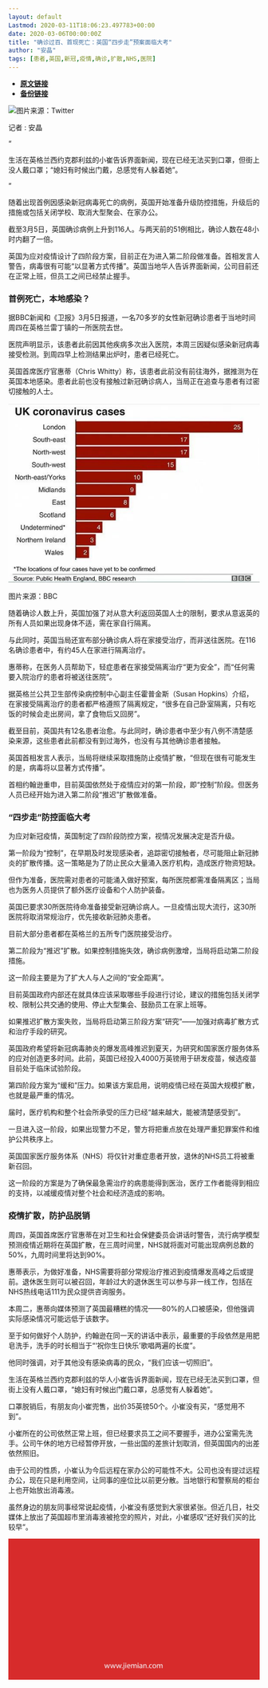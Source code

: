 ```yaml
---
layout: default
Lastmod: 2020-03-11T18:06:23.497783+00:00
date: 2020-03-06T00:00:00Z
title: "确诊过百、首现死亡：英国“四步走”预案面临大考"
author: "安晶​"
tags: [患者,英国,新冠,疫情,确诊,扩散,NHS,医院]
---
```


* [**原文链接**](https://mp.weixin.qq.com/s/5ZP2QtCdSCARVS5J1far_g)
* [**备份链接**](http://archive.today/PvqEa)


![](/images/post/8531cf8f51f90dccb3858fdc8d01084a.jpg)图片来源：Twitter

记者 : 安晶

“

  

生活在英格兰西约克郡利兹的小崔告诉界面新闻，现在已经无法买到口罩，但街上没人戴口罩；“媳妇有时候出门戴，总感觉有人躲着她”。

  

”

随着出现首例因感染新冠病毒死亡的病例，英国开始准备升级防控措施，升级后的措施或包括关闭学校、取消大型聚会、在家办公。

截至3月5日，英国确诊病例上升到116人。与两天前的51例相比，确诊人数在48小时内翻了一倍。  

英国为应对疫情设计了四阶段方案，目前正在为进入第二阶段做准备。首相发言人警告，病毒很有可能“以显著方式传播”。英国当地华人告诉界面新闻，公司目前还在正常上班，但员工之间已经禁止握手。

### 首例死亡，本地感染？

据BBC新闻和《卫报》3月5日报道，一名70多岁的女性新冠确诊患者于当地时间周四在英格兰雷丁镇的一所医院去世。

医院声明显示，该患者此前因其他疾病多次出入医院，本周三因疑似感染新冠病毒接受检测。到周四早上检测结果出炉时，患者已经死亡。

英国首席医疗官惠蒂（Chris Whitty）称，该患者此前没有前往海外，据推测为在英国本地感染。患者此前也没有接触过新冠确诊病人，当局正在追查与患者有过密切接触的人士。

![](/images/post/6aef6ace985e87c2eec33ec11efa655b.jpg)

图片来源：BBC

随着确诊人数上升，英国加强了对从意大利返回英国人士的限制，要求从意返英的所有人员如果出现身体不适，需在家自行隔离。

与此同时，英国当局还宣布部分确诊病人将在家接受治疗，而非送往医院。在116名确诊患者中，有约45人在家进行隔离治疗。

惠蒂称，在医务人员帮助下，轻症患者在家接受隔离治疗“更为安全”，而“任何需要入院治疗的患者将被送往医院”。

据英格兰公共卫生部传染病控制中心副主任霍普金斯（Susan Hopkins）介绍，在家接受隔离治疗的患者都严格遵照了隔离规定，“很多在自己卧室隔离，只有吃饭的时候会走出房间，拿了食物后又回房”。

截至目前，英国共有12名患者治愈。与此同时，确诊患者中至少有八例不清楚感染来源，这些患者此前都没有到过海外，也没有与其他确诊患者接触。

英国首相发言人表示，当局将继续采取措施防止疫情扩散，“但现在很有可能发生的是，病毒将以显著方式传播”。

首相约翰逊重申，目前英国依然处于疫情应对的第一阶段，即“控制”阶段。但医务人员已经开始为进入第二阶段“推迟”扩散做准备。

### “四步走”防控面临大考

为应对新冠疫情，英国制定了四阶段防控方案，视情况发展决定是否升级。

第一阶段为“控制”，在早期及时发现感染者，追踪密切接触者，尽可能阻止新冠肺炎的扩散传播。这一策略是为了防止民众大量涌入医疗机构，造成医疗物资短缺。

但作为准备，医院需对患者的可能涌入做好预案，每所医院都需准备隔离区；当局也为医务人员提供了额外医疗设备和个人防护装备。

英国已要求30所医院待命准备接受新冠确诊病人。一旦疫情出现大流行，这30所医院将取消常规治疗，优先接收新冠肺炎患者。

目前大部分患者都在英格兰的五所专门医院接受治疗。

第二阶段为“推迟”扩散。如果控制措施失效，确诊病例激增，当局将启动第二阶段措施。

这一阶段主要是为了扩大人与人之间的“安全距离”。

目前英国政府内部还在就具体应该采取哪些手段进行讨论，建议的措施包括关闭学校、限制公共交通的使用、停止大型集会、鼓励员工在家上班等。

如果推迟扩散方案失败，当局将启动第三阶段方案“研究”——加强对病毒扩散方式和治疗手段的研究。

英国政府希望将新冠病毒肺炎的爆发高峰推迟到夏天，为研究和国家医疗服务体系的应对创造更多时间。此前，英国已经投入4000万英镑用于研发疫苗，候选疫苗目前处于临床试验阶段。

第四阶段方案为“缓和”压力。如果该方案启用，说明疫情已经在英国大规模扩散，也就是最严重的情况。

届时，医疗机构和整个社会所承受的压力已经“越来越大，能被清楚感受到”。

一旦进入这一阶段，如果出现警力不足，警方将把重点放在处理严重犯罪案件和维护公共秩序上。

英国国家医疗服务体系（NHS）将仅针对重症患者开放，退休的NHS员工将被重新召回。

这一阶段的方案是为了确保最急需治疗的病患能得到医治，医疗工作者能得到相应的支持，以减缓疫情对整个社会和经济造成的影响。

### 疫情扩散，防护品脱销

周四，英国首席医疗官惠蒂在对卫生和社会保健委员会讲话时警告，流行病学模型预测疫情近期将在英国扩散，在三周时间里，NHS就将面对可能出现病例总数的50%，九周时间里将达到90%。

惠蒂表示，为做好准备，NHS需要将部分常规治疗推迟到疫情爆发高峰之后或提前。退休医生则可以被召回，年龄过大的退休医生可以参与非一线工作，包括在NHS热线电话111为民众提供咨询服务。

本周二，惠蒂向媒体预测了英国最糟糕的情况——80%的人口被感染，但他强调实际感染情况可能远低于该数字。

至于如何做好个人防护，约翰逊在同一天的讲话中表示，最重要的手段依然是用肥皂洗手，洗手的时长相当于“‘祝你生日快乐’歌唱两遍的长度”。

他同时强调，对于其他没有感染病毒的民众，“我们应该一切照旧”。

生活在英格兰西约克郡利兹的华人小崔告诉界面新闻，现在已经无法买到口罩，但街上没有人戴口罩，“媳妇有时候出门戴口罩，总感觉有人躲着她”。

口罩脱销后，有朋友向小崔兜售，出价35英镑50个。小崔没有买，“感觉用不到”。

小崔所在的公司依然正常上班，但已经要求员工之间不要握手，进办公室需先洗手。公司午休的地方已经暂停开放，一些出国的差旅计划取消，但英国国内的出差依然照旧。

由于公司的性质，小崔认为今后远程在家办公的可能性不大。公司也没有提过远程办公，现在只是利用空间，让同事的座位比以前更分散。当地银行和警察局的柜台上也开始放出消毒液。

虽然身边的朋友同事经常说起疫情，小崔没有感觉到大家很紧张。但近几日，社交媒体上放出了英国超市里消毒液被抢空的照片，对此，小崔感叹“还好我们买的比较早”。

![](/images/post/3ef9527fd7edfb43b0c70486c7a956af.jpg)

